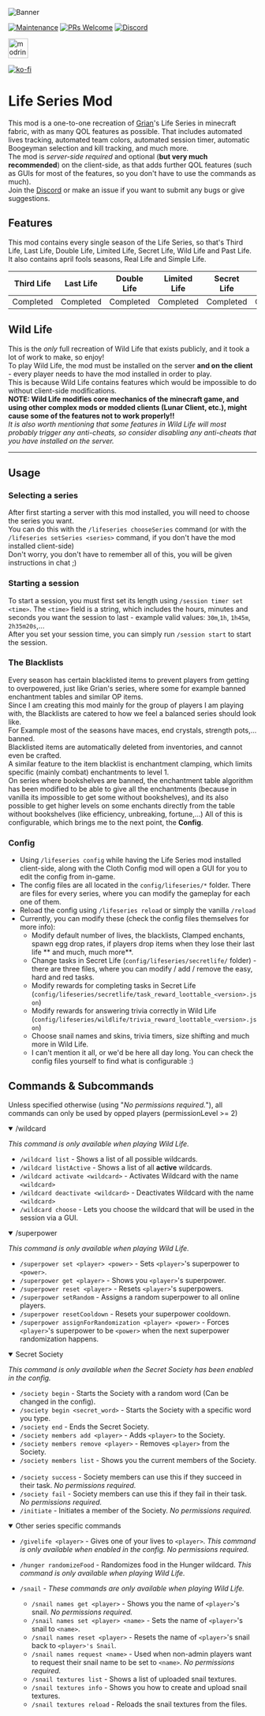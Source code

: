![Banner](images/banner.png)

[![Maintenance](https://img.shields.io/badge/Maintained%3F-yes-green.svg)](https://github.com/Mat0u5/LifeSeries/graphs/commit-activity)
[![PRs Welcome](https://img.shields.io/badge/PRs-welcome-brightgreen.svg?style=flat-square)](http://makeapullrequest.com)
[![Discord](https://badgen.net/discord/online-members/QWJxfb4zQZ?icon=discord&label=Discord&list=what)](https://discord.gg/QWJxfb4zQZ)

[<img alt="modrinth" height="40" src="https://cdn.jsdelivr.net/npm/@intergrav/devins-badges@3/assets/compact/available/modrinth_vector.svg">](https://modrinth.com/mod/life-series)

[![ko-fi](https://ko-fi.com/img/githubbutton_sm.svg)](https://ko-fi.com/mat0u5)


# Life Series Mod
This mod is a one-to-one recreation of [Grian](https://www.youtube.com/c/Grian)'s Life Series in minecraft fabric, with as many QOL features as possible. 
That includes automated lives tracking, automated team colors, automated session timer, automatic Boogeyman selection and kill tracking, and much more.<br>
The mod is *server-side required* and optional (**but very much recommended**) on the client-side, as that adds further QOL features (such as GUIs for most of the features, so you don't have to use the commands as much).<br>
Join the [Discord](https://discord.gg/QWJxfb4zQZ) or make an issue if you want to submit any bugs or give suggestions.
## Features

This mod contains every single season of the Life Series, so that's Third Life, Last Life, Double Life, Limited Life, Secret Life, Wild Life and Past Life.<br>
It also contains april fools seasons, Real Life and Simple Life.

| Third Life | Last Life | Double Life | Limited Life | Secret Life | **Wild Life** | Past Life |
|------------|-----------|-------------|--------------|-------------|---------------|-----------|
| Completed  | Completed | Completed   | Completed    | Completed   | Completed     | Completed |

## Wild Life
This is the *only* full recreation of Wild Life that exists publicly, and it took a lot of work to make, so enjoy!<br>
To play Wild Life, the mod must be installed on the server **and on the client** - every player needs to have the mod installed in order to play.<br>
This is because Wild Life contains features which would be impossible to do without client-side modifications.<br>
**NOTE: Wild Life modifies core mechanics of the minecraft game, and using other complex mods or modded clients (Lunar Client, etc.), might cause some of the features not to work properly!!**<br>
*It is also worth mentioning that some features in Wild Life will most probably trigger any anti-cheats, so consider disabling any anti-cheats that you have installed on the server.*

-----
## Usage
### Selecting a series
After first starting a server with this mod installed, you will need to choose the series you want.<br>
You can do this with the `/lifeseries chooseSeries` command (or with the `/lifeseries setSeries <series>` command, if you don't have the mod installed client-side)<br>
Don't worry, you don't have to remember all of this, you will be given instructions in chat ;) <br>

### Starting a session
To start a session, you must first set its length using `/session timer set <time>`. The `<time>` field is a string, which includes the hours, minutes and seconds you want the session to last - example valid values: `30m`,`1h`, `1h45m`, `2h35m20s`,...<br>
After you set your session time, you can simply run `/session start` to start the session.<br>

### The Blacklists
Every season has certain blacklisted items to prevent players from getting to overpowered, just like Grian's series, where some for example banned enchantment tables and similar OP items.<br>
Since I am creating this mod mainly for the group of players I am playing with, the Blacklists are catered to how we feel a balanced series should look like.<br>
For Example most of the seasons have maces, end crystals, strength pots,... banned.<br>
Blacklisted items are automatically deleted from inventories, and cannot even be crafted.<br>
A similar feature to the item blacklist is enchantment clamping, which limits specific (mainly combat) enchantments to level 1.<br>
On series where bookshelves are banned, the enchantment table algorithm has been modified to be able to give all the enchantments (because in vanilla its impossible to get some without bookshelves), and its also possible to get higher levels on some enchants directly from the table without bookshelves (like efficiency, unbreaking, fortune,...)
All of this is configurable, which brings me to the next point, the **Config**.

### Config
- Using `/lifeseries config` while having the Life Series mod installed client-side, along with the Cloth Config mod will open a GUI for you to edit the config from in-game.<br>
- The config files are all located in the `config/lifeseries/*` folder. There are files for every series, where you can modify the gameplay for each one of them.<br>
- Reload the config using `/lifeseries reload` or simply the vanilla `/reload`
- Currently, you can modify these (check the config files themselves for more info):
  - Modify default number of lives, the blacklists, Clamped enchants, spawn egg drop rates, if players drop items when they lose their last life ** and much, much more**.
  - Change tasks in Secret Life (`config/lifeseries/secretlife/` folder) - there are three files, where you can modify / add / remove the easy, hard and red tasks.
  - Modify rewards for completing tasks in Secret Life (`config/lifeseries/secretlife/task_reward_loottable_<version>.json`)
  - Modify rewards for answering trivia correctly in Wild Life (`config/lifeseries/wildlife/trivia_reward_loottable_<version>.json`)
  - Choose snail names and skins, trivia timers, size shifting and much more in Wild Life.
  - I can't mention it all, or we'd be here all day long. You can check the config files yourself to find what is configurable :)

## Commands & Subcommands
Unless specified otherwise (using "*No permissions required.*"), all commands can only be used by opped players (permissionLevel >= 2)

<details open>
<summary>/wildcard</summary>

*This command is only available when playing Wild Life.*
- `/wildcard list` - Shows a list of all possible wildcards.
- `/wildcard listActive` - Shows a list of all **active** wildcards.
- `/wildcard activate <wildcard>` - Activates Wildcard with the name `<wildcard>`
- `/wildcard deactivate <wildcard>` - Deactivates Wildcard with the name `<wildcard>`
- `/wildcard choose` - Lets you choose the wildcard that will be used in the session via a GUI.
</details>

<details open>
<summary>/superpower</summary>

*This command is only available when playing Wild Life.*
- `/superpower set <player> <power>` - Sets `<player>`'s superpower to `<power>`.
- `/superpower get <player>` - Shows you `<player>`'s superpower.
- `/superpower reset <player>` - Resets `<player>`'s superpowers.
- `/superpower setRandom` - Assigns a random superpower to all online players.
- `/superpower resetCooldown` - Resets your superpower cooldown.
- `/superpower assignForRandomization <player> <power>` - Forces `<player>`'s superpower to be `<power>` when the next superpower randomization happens.
</details>

<details open>
<summary>Secret Society</summary>

*This command is only available when the Secret Society has been enabled in the config.*
- `/society begin` - Starts the Society with a random word (Can be changed in the config).
- `/society begin <secret_word>` - Starts the Society with a specific word you type.
- `/society end` - Ends the Secret Society.
- `/society members add <player>` - Adds `<player>` to the Society.
- `/society members remove <player>` - Removes `<player>` from the Society.
- `/society members list` - Shows you the current members of the Society.
<br><br>
- `/society success` - Society members can use this if they succeed in their task. *No permissions required.*
- `/society fail` - Society members can use this if they fail in their task. *No permissions required.*
- `/initiate` - Initiates a member of the Society. *No permissions required.*
</details>


<details open>
<summary>Other series specific commands</summary>

- `/givelife <player>` - Gives one of your lives to `<player>`. *This command is only available when enabled in the config.* *No permissions required.*

- `/hunger randomizeFood` - Randomizes food in the Hunger wildcard. *This command is only available when playing Wild Life.*

- `/snail` - *These commands are only available when playing Wild Life.*
  - `/snail names get <player>` - Shows you the name of `<player>`'s snail. *No permissions required.*
  - `/snail names set <player> <name>` - Sets the name of `<player>`'s snail to `<name>`.
  - `/snail names reset <player>` - Resets the name of `<player>`'s snail back to `<player>'s Snail`.
  - `/snail names request <name>` - Used when non-admin players want to request their snail name to be set to `<name>`. *No permissions required.*
  - `/snail textures list` - Shows a list of uploaded snail textures.
  - `/snail textures info` - Shows you how to create and upload snail textures.
  - `/snail textures reload` - Reloads the snail textures from the files.
</details>
